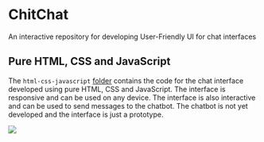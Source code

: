 # ChitChat
An interactive repository for developing User-Friendly UI for chat interfaces


## Pure HTML, CSS and JavaScript
The `html-css-javascript` [folder](./html-css-javascript) contains the code for the chat interface developed using pure HTML, CSS and JavaScript. The interface is responsive and can be used on any device. The interface is also interactive and can be used to send messages to the chatbot. The chatbot is not yet developed and the interface is just a prototype.

![](./html-css-javascript/chitchat.gif)